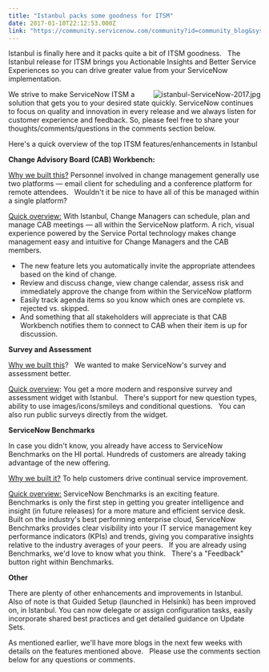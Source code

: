 ```yaml
---
title: "Istanbul packs some goodness for ITSM"
date: 2017-01-10T22:12:53.000Z
link: "https://community.servicenow.com/community?id=community_blog&sys_id=7a0deaa5dbd0dbc01dcaf3231f9619cc"
---
```

<p>Istanbul is finally here and it packs quite a bit of ITSM goodness.   The Istanbul release for ITSM brings you Actionable Insights and Better Service Experiences so you can drive greater value from your ServiceNow implementation.</p><p></p><p><img   alt="istanbul-ServiceNow-2017.jpg" class="image-1 jive-image" src="e3595d82db1c1b04ed6af3231f96195d.iix" style="height: auto; float: right;"/>We strive to make ServiceNow ITSM a solution that gets you to your desired state quickly. ServiceNow continues to focus on quality and innovation in every release and we always listen for customer experience and feedback. So, please feel free to share your thoughts/comments/questions in the comments section below.</p><p></p><p>Here's a quick overview of the top ITSM features/enhancements in Istanbul</p><p></p><p><strong>Change Advisory Board (CAB) Workbench:</strong></p><p><span style="text-decoration: underline;">Why we built this?</span> Personnel involved in change management generally use two platforms — email client for scheduling and a conference platform for remote attendees.   Wouldn't it be nice to have all of this be managed within a single platform?</p><p></p><p><span style="text-decoration: underline;">Quick overview:</span> With Istanbul, Change Managers can schedule, plan and manage CAB meetings — all within the ServiceNow platform. A rich, visual experience powered by the Service Portal technology makes change management easy and intuitive for Change Managers and the CAB members.</p><p></p><ul style="list-style-type: disc;"><li>The new feature lets you automatically invite the appropriate attendees based on the kind of change.</li><li>Review and discuss change, view change calendar, assess risk and immediately approve the change from within the ServiceNow platform</li><li>Easily track agenda items so you know which ones are complete vs. rejected vs. skipped.</li><li>And something that all stakeholders will appreciate is that CAB Workbench notifies them to connect to CAB when their item is up for discussion.</li></ul><p></p><p></p><p><strong>Survey and Assessment</strong></p><p><span style="text-decoration: underline;">Why we built this</span>?   We wanted to make ServiceNow's survey and assessment better.</p><p></p><p><span style="text-decoration: underline;">Quick overview</span>: You get a more modern and responsive survey and assessment widget with Istanbul.   There's support for new question types, ability to use images/icons/smileys and conditional questions.   You can also run public surveys directly from the widget.</p><p></p><p></p><p><strong>ServiceNow Benchmarks</strong></p><p>In case you didn't know, you already have access to ServiceNow Benchmarks on the HI portal. Hundreds of customers are already taking advantage of the new offering.</p><p></p><p><span style="text-decoration: underline;">Why we built it?</span> To help customers drive continual service improvement.</p><p></p><p><span style="text-decoration: underline;">Quick overview:</span> ServiceNow Benchmarks is an exciting feature.   Benchmarks is only the first step in getting you greater intelligence and insight (in future releases) for a more mature and efficient service desk.   Built on the industry's best performing enterprise cloud, ServiceNow Benchmarks provides clear visibility into your IT service management key performance indicators (KPIs) and trends, giving you comparative insights relative to the industry averages of your peers.   If you are already using Benchmarks, we'd love to know what you think.   There's a "Feedback" button right within Benchmarks.</p><p></p><p><strong>Other</strong></p><p>There are plenty of other enhancements and improvements in Istanbul.   Also of note is that Guided Setup (launched in Helsinki) has been improved on, in Istanbul. You can now delegate or assign configuration tasks, easily incorporate shared best practices and get detailed guidance on Update Sets.</p><p></p><p>As mentioned earlier, we'll have more blogs in the next few weeks with details on the features mentioned above.   Please use the comments section below for any questions or comments.</p>